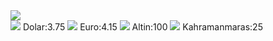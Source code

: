 <!DOCTYPE html>
<html>
<head>
<title>YBS HABER</title>
<link href="/stil.css"rel="stylesheet"/>
<meta name    = "Description" content = "Bu sayfa yönetim bilişim sitesi web sitesidir"/>
<meta name    = "keywords"    content = " Dokuz,eylül,üniversitesi,haber" />
<meta name    = "copyright"   content = " 2009-2017 " />
<link rel     = "stylesheet"  href    = "stil.css"/>
<meta charset = "UTF-8"/>
</head>

<body>

<div>
<div id="container">
	<div id="ustbanner">
		<div id="solustbanner"></div>
		<div id="sagustbanner"></div>
	</div>
<div id="Banner">
	<div id="SolBanner"></div>
		<img id="logo" src="images/logo.png"/>
		<div id="Bannerİnfo">
			<img id="dollar" src="images/dollar.png"/>
			<label class="yazi">Dolar:3.75</label>
			<img id="euro" src="images/euro.png"/>
			<label class="yazi">Euro:4.15</label>
			<img id="altin" src="images/altin"/>
			<label class="yazi">Altin:100</label>
			<img id="sun" src="images/sun"/>
			<label class="yazi">Kahramanmaras:25</label>
			</div>


</div>
</div>
<div id="SagBanner"></div>
</div>
</div>
</body>
</html>
